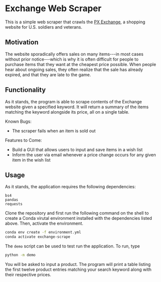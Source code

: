 # Exchange Web Scraper

This is a simple web scraper that crawls the [PX Exchange](http://www.shopmyexchange.com), a shopping website for U.S. soldiers and veterans. 

## Motivation

The website sporadically offers sales on many items---in most cases without prior notice---which is why it is often difficult for people to purchase items that they want at the cheapest price possible. When people hear about ongoing sales, they often realize that the sale has already expired, and that they are late to the game.

## Functionality

As it stands, the program is able to scrape contents of the Exchange website given a specified keyword. It will return a summary of the items matching the keyword alongside its price, all on a single table. 

Known Bugs:
- The scraper fails when an item is sold out

Features to Come:
- Build a GUI that allows users to input and save items in a wish list
- Inform the user via email whenever a price change occurs for any given item in the wish list

## Usage

As it stands, the application requires the following dependencies:

```
bs4
pandas
requests
```

Clone the repository and first run the following command on the shell to create a Conda virutal environment installed with the dependencies listed above. Then, activate the environment.

```bash
conda env create -f environment.yml
conda activate exchange-scrape
```

The `demo` script can be used to test run the application. To run, type

```bash
python -m demo
```

You will be asked to input a product. The program will print a table listing the first twelve product entries matching your search keyword along with their respective prices. 

